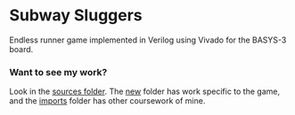 # Subway Sluggers
Endless runner game implemented in Verilog using Vivado for the BASYS-3 board.

### Want to see my work?
Look in the [sources folder](https://github.com/cceerla/subway-sluggers/tree/main/lab_6.srcs/sources_1). The [new](https://github.com/cceerla/subway-sluggers/tree/main/lab_6.srcs/sources_1/new) folder has work specific to the game, and the [imports](https://github.com/cceerla/subway-sluggers/tree/main/lab_6.srcs/sources_1/imports/sources_1/imports/new) folder has other coursework of mine.
